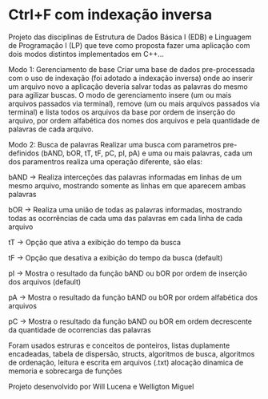 # Ctrl+F com indexação inversa

Projeto das disciplinas de Estrutura de Dados Básica I (EDB) e Linguagem de Programação I (LP) que teve como proposta fazer uma aplicação com dois modos distintos implementados em C++...

Modo 1: Gerenciamento de base
  Criar uma base de dados pre-processada com o uso de indexação (foi adotado a indexação inversa) onde ao inserir um arquivo novo a aplicação deveria salvar todas as palavras do mesmo para agilizar buscas. 
  O modo de gerenciamento insere (um ou mais arquivos passados via terminal), remove (um ou mais arquivos passados via terminal) e lista todos os arquivos da base por ordem de inserção do arquivo, por ordem alfabética dos nomes dos arquivos e pela quantidade de palavras de cada arquivo.
  
Modo 2: Busca de palavras
  Realizar uma busca com parametros pre-definidos (bAND, bOR, tT, tF, pC, pI, pA) e uma ou mais palavras, cada um dos paramentros realiza uma operação diferente, são elas:
  
  bAND -> Realiza interceções das palavras informadas em linhas de um mesmo arquivo, mostrando somente as linhas em que aparecem ambas palavras
  
  bOR -> Realiza uma união de todas as palavras informadas, mostrando todas as ocorrências de cada uma das palavras em cada linha de cada arquivo
  
  tT -> Opção que ativa a exibição do tempo da busca
  
  tF -> Opção que desativa a exibição do tempo da busca (default)
  
  pI -> Mostra o resultado da função bAND ou bOR por ordem de inserção dos arquivos (default)
  
  pA -> Mostra o resultado da função bAND ou bOR por ordem alfabética dos arquivos
  
  pC -> Mostra o resultado da função bAND ou bOR em ordem decrescente da quantidade de ocorrencias das palavras
  
Foram usados estruras e conceitos de ponteiros, listas duplamente encadeadas, tabela de dispersão, structs, algoritmos de busca, algoritmos de ordenação, leitura e escrita em arquivos (.txt) alocação dinamica de memoria e sobrecarga de funções

Projeto desenvolvido por Will Lucena e Welligton Miguel
